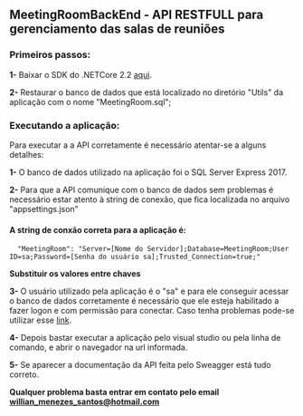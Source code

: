 ## MeetingRoomBackEnd - API RESTFULL para gerenciamento das salas de reuniões

### Primeiros passos:

**1-** Baixar o SDK do .NETCore 2.2 [aqui](https://dotnet.microsoft.com/download/thank-you/dotnet-sdk-2.2.402-windows-x64-installer).

**2-** Restaurar o banco de dados que está localizado no diretório "Utils" da aplicação com o nome "MeetingRoom.sql";

### Executando a aplicação:

Para executar a a API corretamente é necessário atentar-se a alguns detalhes:

**1-** O banco de dados utilizado na aplicação foi o SQL Server Express 2017.

**2-** Para que a API comunique com o banco de dados sem problemas é necessário estar atento à string de conexão, que fica localizada no arquivo "appsettings.json"
     
#### A string de conxão correta para a aplicação é: 
      
      "MeetingRoom": "Server=[Nome do Servidor];Database=MeetingRoom;User ID=sa;Password=[Senha do usuário sa];Trusted_Connection=true;"

**Substituir os valores entre chaves**
     
**3-** O usuário utilizado pela aplicação é o "sa" e para ele conseguir acessar o banco de dados corretamente é necessário que ele esteja habilitado a fazer logon e com permissão para conectar. Caso tenha problemas pode-se utilizar esse [link](https://www.devmedia.com.br/ativar-usuario-sa-sql-server/20794). 

**4-** Depois bastar executar a aplicação pelo visual studio ou pela linha de comando, e abrir o navegador na url informada.

**5-** Se aparecer a documentação da API feita pelo Sweagger está tudo correto.

**Qualquer problema basta entrar em contato pelo email willian_menezes_santos@hotmail.com**
